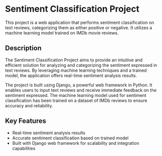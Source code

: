 # Sentiment Classification Project

This project is a web application that performs sentiment classification on text reviews, categorizing them as either positive or negative. It utilizes a machine learning model trained on IMDb movie reviews.

## Description

The Sentiment Classification Project aims to provide an intuitive and efficient solution for analyzing and categorizing the sentiment expressed in text reviews. By leveraging machine learning techniques and a trained model, the application offers real-time sentiment analysis results.

The project is built using Django, a powerful web framework in Python. It enables users to input text reviews and receive immediate feedback on the sentiment expressed. The machine learning model used for sentiment classification has been trained on a dataset of IMDb reviews to ensure accuracy and reliability.

## Key Features

- Real-time sentiment analysis results
- Accurate sentiment classification based on trained model
- Built with Django web framework for scalability and integration capabilities


